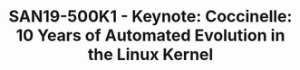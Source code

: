 ---
categories:
- san19
description: Over the last 10+ years, we have been developing the Coccinelle C-program
  matching and transformation tool. Coccinelle allows developers to match and transform
  C code via a generalization of the familiar patch syntax. As Coccinelle is independent
  of the C preprocessor, Coccinelle rules can be applied across a code base, regardless
  of configuration constraints. Over the years, Coccinelle has been extensively used
  in Linux kernel development, resulting in over 7000 commits to the Linux kernel,
  and has found its place as part of the Linux kernel development process. This talk
  gives an introduction to the use of Coccinelle and gives an overview of its impact
  on the Linux kernel.
image:
  featured: 'true'
  path: /assets/images/featured-images/san19/SAN19-500K1.png
session_attendee_num: '39'
session_id: SAN19-500K1
session_room: Pacific Room (Keynote)
session_slot:
  end_time: '2019-09-27 10:30:00'
  start_time: '2019-09-27 10:00:00'
session_speakers:
- speaker_bio: Julia Lawall is a Senior Research Scientist at Inria. Her research
    is at the intersection of programming languages and operating systems. She develops
    the tool Coccinelle and has over 2000 patches in the Linux kernel based on this
    work.
  speaker_company: Inria
  speaker_image: /assets/images/speakers/san19/julia-lawall.jpg
  speaker_location: France
  speaker_name: Julia Lawall
  speaker_position: Senior Researcher
  speaker_url: http://coccinelle.lip6.fr
  speaker_username: julia.lawall
session_track: Keynote
tag: session
tags:
- Linux Kernel
title: 'SAN19-500K1 - Keynote: Coccinelle: 10 Years of Automated Evolution in the
  Linux Kernel'
---